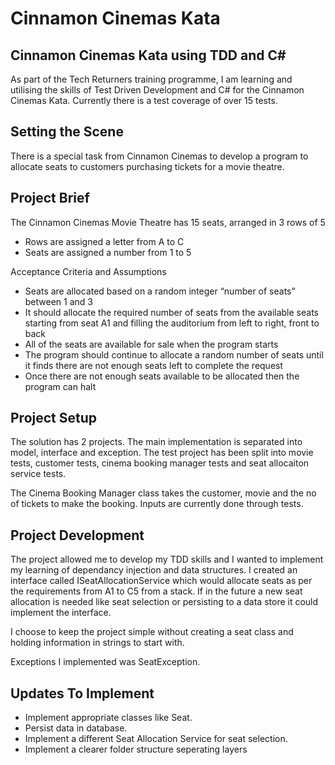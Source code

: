 # Cinnamon Cinemas Kata

## Cinnamon Cinemas Kata using TDD and C#

As part of the Tech Returners training programme, I am learning and utilising the skills of Test Driven Development and C# for the Cinnamon Cinemas Kata. Currently there is a test coverage of over 15 tests.

## Setting the Scene

There is a special task from Cinnamon Cinemas to develop a program to allocate seats to customers purchasing tickets for a movie theatre.

## Project Brief

The Cinnamon Cinemas Movie Theatre has 15 seats, arranged in 3 rows of 5

* Rows are assigned a letter from A to C
* Seats are assigned a number from 1 to 5

Acceptance Criteria and Assumptions

* Seats are allocated based on a random integer “number of seats” between 1 and 3
* It should allocate the required number of seats from the available seats starting from seat A1 and filling the auditorium from left to right, front to
back
* All of the seats are available for sale when the program starts
* The program should continue to allocate a random number of seats until it finds there are not enough seats left to complete the request
* Once there are not enough seats available to be allocated then the program can halt

## Project Setup

The solution has 2 projects. The main implementation is separated into model, interface and exception. The test project has been split into movie tests, customer tests, cinema booking manager tests and seat allocaiton service tests.

The Cinema Booking Manager class takes the customer, movie and the no of tickets to make the booking. Inputs are currently done through tests.

## Project Development

The project allowed me to develop my TDD skills and I wanted to implement my learning of dependancy injection and data structures. I created an interface called ISeatAllocationService which would allocate seats as per the requirements from A1 to C5 from a stack. If in the future a new seat allocation is needed like seat selection or persisting to a data store it could implement the interface.  

I choose to keep the project simple without creating a seat class and holding information in strings to start with.

Exceptions I implemented was SeatException.

## Updates To Implement

* Implement appropriate classes like Seat.
* Persist data in database.
* Implement a different Seat Allocation Service for seat selection.
* Implement a clearer folder structure seperating layers
